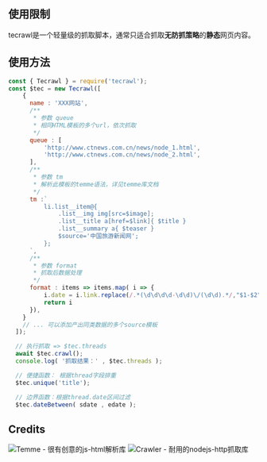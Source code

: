 ## 使用限制

tecrawl是一个轻量级的抓取脚本，通常只适合抓取**无防抓策略**的**静态**网页内容。

## 使用方法

```javascript
const { Tecrawl } = require('tecrawl');
const $tec = new Tecrawl([
    {
      name : 'XXX网站',
      /**
       * 参数 queue
       * 相同HTML模板的多个url，依次抓取
       */
      queue : [
          'http://www.ctnews.com.cn/news/node_1.html',
          'http://www.ctnews.com.cn/news/node_2.html',
      ],
      /**
       * 参数 tm
       * 解析此模板的temme语法，详见temme库文档
       */
      tm :`
          li.list__item@{
              .list__img img[src=$image];
              .list__title a[href=$link]{ $title }
              .list__summary a{ $teaser }
              $source='中国旅游新闻网';
          };
      `,
      /**
       * 参数 format
       * 抓取后数据处理
       */
      format : items => items.map( i => {
          i.date = i.link.replace(/.*(\d\d\d\d-\d\d)\/(\d\d).*/,"$1-$2")
          return i
      }),
    }
    // ... 可以添加产出同类数据的多个source模板
  ]);

  // 执行抓取 => $tec.threads
  await $tec.crawl();
  console.log( '抓取结果：' , $tec.threads );

  // 便捷函数： 根据thread字段排重
  $tec.unique('title');

  // 边界函数：根据thread.date区间过滤
  $tec.dateBetween( sdate , edate );
```



## Credits

![Temme - 很有创意的js-html解析库](https://github.com/shinima/temme)
![Crawler - 耐用的nodejs-http抓取库](https://github.com/bda-research/node-crawler)
